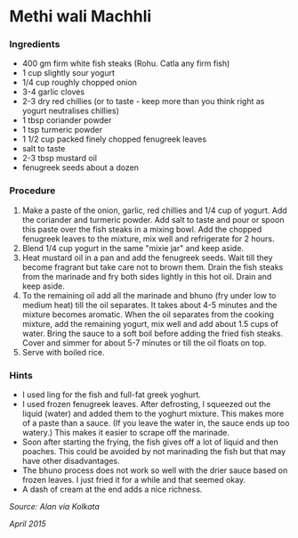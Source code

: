 # Methi wali Machhli

### Ingredients

* 400 gm firm white fish steaks (Rohu. Catla any firm fish)
* 1 cup slightly sour yogurt
* 1/4 cup roughly chopped onion
* 3-4 garlic cloves
* 2-3 dry red chillies (or to taste - keep more than you think right as yogurt neutralises chillies)
* 1 tbsp coriander powder
* 1 tsp turmeric powder
* 1 1/2 cup packed finely chopped fenugreek leaves
* salt to taste
* 2-3 tbsp mustard oil
* fenugreek seeds about a dozen

### Procedure

1. Make a paste of the onion, garlic, red chillies and 1/4 cup of yogurt. Add the coriander and turmeric powder. Add salt to taste and pour or spoon this paste over the fish steaks in a mixing bowl. Add the chopped fenugreek leaves to the mixture, mix well and refrigerate for 2 hours.
2. Blend 1/4 cup yogurt in the same "mixie jar" and keep aside.
3. Heat mustard oil in a pan and add the fenugreek seeds. Wait till they become fragrant but take care not to brown them.  Drain the fish steaks from the marinade and fry both sides lightly in this hot oil. Drain and keep aside.
4. To the remaining oil add all the marinade and bhuno (fry under low to medium heat) till the oil separates. It takes about 4-5 minutes and the mixture becomes aromatic. When the oil separates from the cooking mixture, add the remaining yogurt, mix well and add about 1.5 cups of water. Bring the sauce to a soft boil before adding the fried fish steaks.  Cover and simmer for about 5-7 minutes or till the oil floats on top.
5. Serve with boiled rice.

### Hints

* I used ling for the fish and full-fat greek yoghurt.
*  I used frozen fenugreek leaves.  After defrosting, I squeezed out the liquid (water) and added them to the yoghurt mixture.  This makes more of a paste than a sauce.  (If you leave the water in, the sauce ends up too watery.)  This makes it easier to scrape off the marinade.
* Soon after starting the frying, the fish gives off a lot of liquid and then poaches.  This could be avoided by not marinading the fish but that may have other disadvantages.
*  The bhuno process does not work so well with the drier sauce based on frozen leaves.  I just fried it for a while and that seemed okay.
*  A dash of cream at the end adds a nice richness.

_Source: Alan via Kolkata_

_April 2015_
